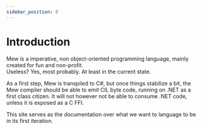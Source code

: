 ```yaml
---
sidebar_position: 0
---
```


# Introduction

Mew is a imperative, non object-oriented programming language, mainly created for fun and non-profit.  
Useless? Yes, most probably. At least in the current state.

As a first step, Mew is transpiled to C#, but once things stabilize a bit, the Mew compiler should be able to emit CIL byte code, running on .NET as a first class citizen. It will not however not be able to consume .NET code, unless it is exposed as a C FFI.

This site serves as the documentation over what we want to language to be in its first iteration.